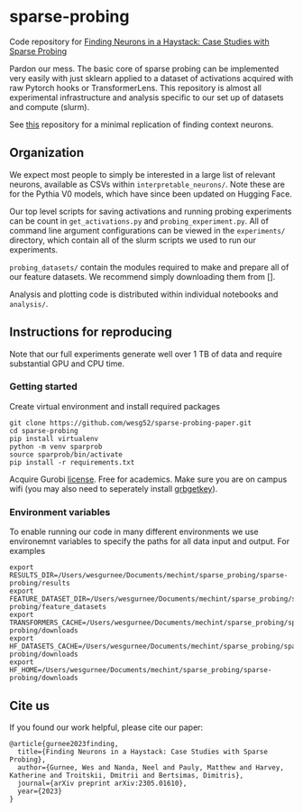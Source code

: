 # sparse-probing
Code repository for [Finding Neurons in a Haystack: Case Studies with Sparse Probing](https://arxiv.org/abs/2305.01610)

Pardon our mess. The basic core of sparse probing can be implemented very easily with just sklearn applied to a dataset of activations acquired with raw Pytorch hooks or TransformerLens. This repository is almost all experimental infrastructure and analysis specific to our set up of datasets and compute (slurm).

See [this](https://github.com/wesg52/llm-context-neurons/tree/main) repository for a minimal replication of finding context neurons.

## Organization
We expect most people to simply be interested in a large list of relevant neurons, available as CSVs within `interpretable_neurons/`. Note these are for the Pythia V0 models, which have since been updated on Hugging Face.

Our top level scripts for saving activations and running probing experiments can be count in `get_activations.py` and `probing_experiment.py`. All of command line argument configurations can be viewed in the `experiments/` directory, which contain all of the slurm scripts we used to run our experiments.

`probing_datasets/` contain the modules required to make and prepare all of our feature datasets. We recommend simply downloading them from [].

Analysis and plotting code is distributed within individual notebooks and `analysis/`.


## Instructions for reproducing
Note that our full experiments generate well over 1 TB of data and require substantial GPU and CPU time.

### Getting started
Create virtual environment and install required packages
```
git clone https://github.com/wesg52/sparse-probing-paper.git
cd sparse-probing
pip install virtualenv
python -m venv sparprob
source sparprob/bin/activate
pip install -r requirements.txt
```

Acquire Gurobi [license](https://www.gurobi.com/features/academic-named-user-license/). Free for academics. Make sure you are on campus wifi (you may also need to seperately install [grbgetkey](https://support.gurobi.com/hc/en-us/articles/360059842732)).

### Environment variables
To enable running our code in many different environments we use environemnt variables to specify the paths for all data input and output. For examples
```
export RESULTS_DIR=/Users/wesgurnee/Documents/mechint/sparse_probing/sparse-probing/results
export FEATURE_DATASET_DIR=/Users/wesgurnee/Documents/mechint/sparse_probing/sparse-probing/feature_datasets
export TRANSFORMERS_CACHE=/Users/wesgurnee/Documents/mechint/sparse_probing/sparse-probing/downloads
export HF_DATASETS_CACHE=/Users/wesgurnee/Documents/mechint/sparse_probing/sparse-probing/downloads
export HF_HOME=/Users/wesgurnee/Documents/mechint/sparse_probing/sparse-probing/downloads
```


## Cite us
If you found our work helpful, please cite our paper:
```
@article{gurnee2023finding,
  title={Finding Neurons in a Haystack: Case Studies with Sparse Probing},
  author={Gurnee, Wes and Nanda, Neel and Pauly, Matthew and Harvey, Katherine and Troitskii, Dmitrii and Bertsimas, Dimitris},
  journal={arXiv preprint arXiv:2305.01610},
  year={2023}
}
```
